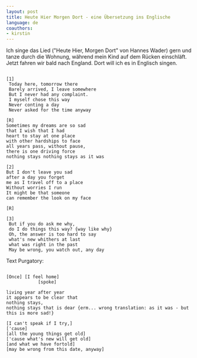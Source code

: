 ```yaml
---
layout: post
title: Heute Hier Morgen Dort - eine Übersetzung ins Englische
language: de
coauthors:
- kirstin
---
```


Ich singe das Lied ("Heute Hier, Morgen Dort" von Hannes Wader)
gern und tanze durch die Wohnung,
während mein Kind auf dem Rücken einschläft.
Jetzt fahren wir bald nach England.
Dort will ich es in Englisch singen.

```

[1]
 Today here, tomorrow there
 Barely arrived, I leave somewhere
 But I never had any complaint.
 I myself chose this way
 Never conting a day
 Never asked for the time anyway

[R]
Sometimes my dreams are so sad
that I wish that I had
heart to stay at one place
with other hardships to face
all years pass, without pause,
there is one driving force
nothing stays nothing stays as it was

[2]
But I don't leave you sad
after a day you forget
me as I travel off to a place
Without worries I run
It might be that someone
can remember the look on my face

[R]

[3]
 But if you do ask me why,
 do I do things this way? {way like why}
 Oh, the answer is too hard to say
 what's new whithers at last
 what was right in the past
 May be wrong, you watch out, any day

```

Text Purgatory:

```

[Once] [I feel home]
            [spoke]

living year after year
it appears to be clear that
nothing stays,
nothing stays that is dear {erm... wrong translation: as it was - but this is more sad!}

[I can't speak if I try,]
['cause]
[all the young things get old]
['cause what's new will get old]
[and what we have fortold]
[may be wrong from this date, anyway]


```

